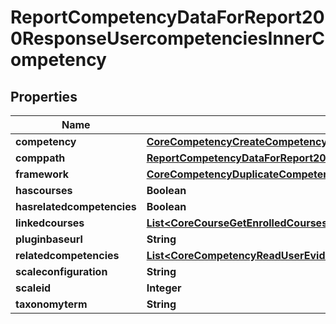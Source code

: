 

# ReportCompetencyDataForReport200ResponseUsercompetenciesInnerCompetency


## Properties

| Name | Type | Description | Notes |
|------------ | ------------- | ------------- | -------------|
|**competency** | [**CoreCompetencyCreateCompetency200Response**](CoreCompetencyCreateCompetency200Response.md) |  |  |
|**comppath** | [**ReportCompetencyDataForReport200ResponseUsercompetenciesInnerCompetencyComppath**](ReportCompetencyDataForReport200ResponseUsercompetenciesInnerCompetencyComppath.md) |  |  |
|**framework** | [**CoreCompetencyDuplicateCompetencyFramework200Response**](CoreCompetencyDuplicateCompetencyFramework200Response.md) |  |  |
|**hascourses** | **Boolean** | hascourses |  |
|**hasrelatedcompetencies** | **Boolean** | hasrelatedcompetencies |  |
|**linkedcourses** | [**List&lt;CoreCourseGetEnrolledCoursesByTimelineClassification200ResponseCoursesInner&gt;**](CoreCourseGetEnrolledCoursesByTimelineClassification200ResponseCoursesInner.md) |  |  |
|**pluginbaseurl** | **String** | pluginbaseurl |  |
|**relatedcompetencies** | [**List&lt;CoreCompetencyReadUserEvidence200ResponseCompetenciesInner&gt;**](CoreCompetencyReadUserEvidence200ResponseCompetenciesInner.md) |  |  |
|**scaleconfiguration** | **String** | scaleconfiguration |  |
|**scaleid** | **Integer** | scaleid |  |
|**taxonomyterm** | **String** | taxonomyterm |  |



